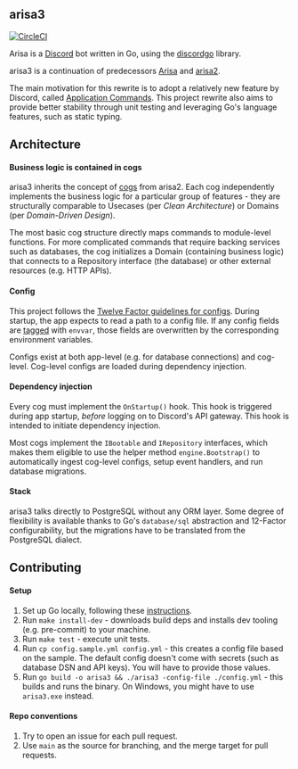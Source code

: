 ## arisa3

[![CircleCI](https://dl.circleci.com/status-badge/img/gh/fiffu/arisa3/tree/main.svg?style=shield)](https://dl.circleci.com/status-badge/redirect/gh/fiffu/arisa3/tree/main)

Arisa is a [Discord](https://discordapp.com/) bot written in Go, using the
[discordgo](https://github.com/bwmarrin/discordgo) library.

arisa3 is a continuation of predecessors [Arisa](https://arisa-chan.herokuapp.com) and
[arisa2](https://github.com/fiffu/arisa2).

The main motivation for this rewrite is to adopt a relatively new feature by Discord, called
[Application Commands](https://discord.com/developers/docs/interactions/application-commands).
This project rewrite also aims to provide better stability through unit testing and
leveraging Go's language features, such as static typing.

## Architecture

#### Business logic is contained in cogs

arisa3 inherits the concept of [cogs](https://discordpy.readthedocs.io/en/latest/ext/commands/cogs.html)
from arisa2. Each cog independently implements the business logic for a particular group
of features - they are structurally comparable to Usecases (per *Clean Architecture*) or
Domains (per *Domain-Driven Design*).

The most basic cog structure directly maps commands to module-level functions. For more
complicated commands that require backing services such as databases, the cog initializes
a Domain (containing business logic) that connects to a Repository interface (the database)
or other external resources (e.g. HTTP APIs).

#### Config

This project follows the [Twelve Factor guidelines for configs](https://12factor.net/config).
During startup, the app expects to read a path to a config file. If any config fields are
[tagged](https://www.digitalocean.com/community/tutorials/how-to-use-struct-tags-in-go)
with `envvar`, those fields are overwritten by the corresponding environment variables.

Configs exist at both app-level (e.g. for database connections) and cog-level. Cog-level
configs are loaded during dependency injection.

#### Dependency injection

Every cog must implement the `OnStartup()` hook. This hook is triggered during app startup,
*before* logging on to Discord's API gateway. This hook is intended to initiate dependency
injection.

Most cogs implement the `IBootable` and `IRepository` interfaces, which makes them eligible
to use the helper method `engine.Bootstrap()` to automatically ingest cog-level configs,
setup event handlers, and run database migrations.

#### Stack

arisa3 talks directly to PostgreSQL without any ORM layer. Some degree of flexibility is
available thanks to Go's `database/sql` abstraction and 12-Factor configurability, but
the migrations have to be translated from the PostgreSQL dialect.

## Contributing

#### Setup

1. Set up Go locally, following these [instructions](https://go.dev/doc/install).
2. Run `make install-dev` - downloads build deps and installs dev tooling (e.g. pre-commit)
   to your machine.
3. Run `make test` - execute unit tests.
4. Run `cp config.sample.yml config.yml` - this creates a config file based on the sample.
   The default config doesn't come with secrets (such as database DSN and API keys). You
   will have to provide those values.
5. Run `go build -o arisa3 && ./arisa3 -config-file ./config.yml` - this builds and runs
   the binary. On Windows, you might have to use `arisa3.exe` instead.

#### Repo conventions

1. Try to open an issue for each pull request.
2. Use `main` as the source for branching, and the merge target for pull requests.

